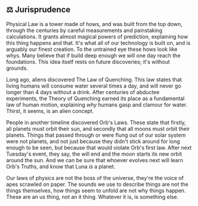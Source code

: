 ## ⚖️ Jurisprudence

Physical Law is a tower made of hows, and was built from the top down, through
the centuries by careful measurements and painstaking calculations. It grants
almost magical powers of prediction, explaining how this thing happens and that.
It's what all of our technology is built on, and is arguably our finest
creation. To the untrained eye these hows look like whys. Many believe that if
build deep enough we will one day reach the foundations. This idea itself rests
on future discoveries; it's without grounds.

Long ago, aliens discovered The Law of Quenching. This law states that living
humans will consume water several times a day, and will never go longer than
4 days without a drink. After centuries of abductee experiments, the Theory
of Quenching earned its place as a fundamental law of human motion, explaining
*why* humans gasp and clamour for water. Thirst, it seems, is an alien concept.

People in another timeline discovered Orb's Laws. These state that firstly, all
planets must orbit their sun, and secondly that all moons must orbit their
planets. Things that passed through or were flung out of our solar system were
not planets, and not just because they didn't stick around for long enough to be
seen, but because that would violate Orb's first law. After next Tuesday's
event, they say, the will end and the moon starts its new orbit around the sun.
And we can be sure that whoever evolves next will learn Orb's Truths, and know
that Luna *is* a planet.

Our laws of physics are not the boss of the universe, they're the voice of apes
scrawled on paper. The sounds we use to describe things are not the things
themselves, how things seem to unfold are not why things happen. These are an us
thing, not an it thing. Whatever it is, is something else.
